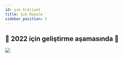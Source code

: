 ```yaml
---
id: şık kraliyet
title: Şık Royale
sidebar_position: 5
---
```


## 🚧 2022 için geliştirme aşamasında 🚧

![](/img/niftyroyale_v01.png)
